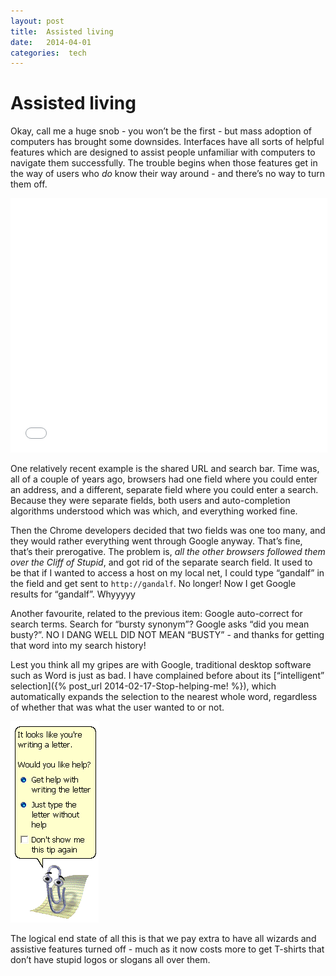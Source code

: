 ```yaml
---
layout: post
title:  Assisted living 
date:   2014-04-01 
categories:  tech 
---
```


# Assisted living


Okay, call me a huge snob - you won’t be the first - but mass adoption of computers has brought some downsides. Interfaces have all sorts of helpful features which are designed to assist people unfamiliar with computers to navigate them successfully. The trouble begins when those features get in the way of users who *do* know their way around - and there’s no way to turn them off.

<iframe src="//embed.gettyimages.com/embed/182021355?et=tB1trAYAaEm7drtJUFo9_w&sig=VT4dRQ7POi_tgb5Ij523zY7GqD5fJ-sGdtxSsEqeI7Y=" width="507" height="407" frameborder="0" scrolling="no"></iframe>

One relatively recent example is the shared URL and search bar. Time was, all of a couple of years ago, browsers had one field where you could enter an address, and a different, separate field where you could enter a search. Because they were separate fields, both users and auto-completion algorithms understood which was which, and everything worked fine.   

Then the Chrome developers decided that two fields was one too many, and they would rather everything went through Google anyway. That’s fine, that’s their prerogative. The problem is, *all the other browsers followed them over the Cliff of Stupid*, and got rid of the separate search field. It used to be that if I wanted to access a host on my local net, I could type “gandalf” in the field and get sent to `http://gandalf`. No longer! Now I get Google results for “gandalf”. Whyyyyy  

Another favourite, related to the previous item: Google auto-correct for search terms. Search for “bursty synonym”? Google asks “did you mean busty?”. NO I DANG WELL DID NOT MEAN “BUSTY” - and thanks for getting that word into my search history!  

Lest you think all my gripes are with Google, traditional desktop software such as Word is just as bad. I have complained before about its [“intelligent” selection]({% post_url 2014-02-17-Stop-helping-me! %}), which automatically expands the selection to the nearest whole word, regardless of whether that was what the user wanted to or not.  

 ![|141x322](/images/unknown_filename.43.png) 

The logical end state of all this is that we pay extra to have all wizards and assistive features turned off - much as it now costs more to get T-shirts that don’t have stupid logos or slogans all over them.

                         